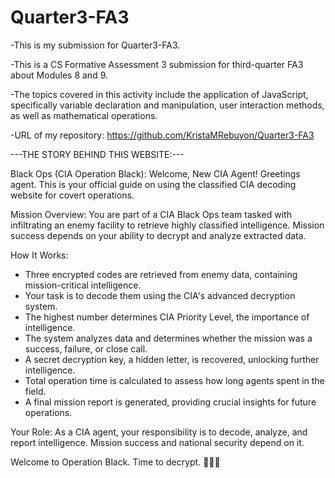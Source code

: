 # Quarter3-FA3

-This is my submission for Quarter3-FA3.

-This is a CS Formative Assessment 3 submission for third-quarter FA3 about Modules 8 and 9.

-The topics covered in this activity include the application of JavaScript, specifically variable declaration and manipulation, user interaction methods, as well as mathematical operations.

-URL of my repository: https://github.com/KristaMRebuyon/Quarter3-FA3

---THE STORY BEHIND THIS WEBSITE:---

Black Ops (CIA Operation Black): 
Welcome, New CIA Agent!
Greetings agent. This is your official guide on using the classified CIA decoding website for covert operations.

Mission Overview: 
You are part of a CIA Black Ops team tasked with infiltrating an enemy facility to retrieve highly classified intelligence. Mission success depends on your ability to decrypt and analyze extracted data.

How It Works: 
- Three encrypted codes are retrieved from enemy data, containing mission-critical intelligence.
- Your task is to decode them using the CIA's advanced decryption system.
- The highest number determines CIA Priority Level, the importance of intelligence.
- The system analyzes data and determines whether the mission was a success, failure, or close call.
- A secret decryption key, a hidden letter, is recovered, unlocking further intelligence.
- Total operation time is calculated to assess how long agents spent in the field.
- A final mission report is generated, providing crucial insights for future operations.

Your Role: 
As a CIA agent, your responsibility is to decode, analyze, and report intelligence. Mission success and national security depend on it.

Welcome to Operation Black. Time to decrypt. 🕵️‍♂️🔎
